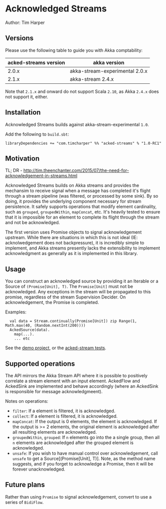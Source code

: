 # Acknowledged Streams

Author: Tim Harper


## Versions

Please use the following table to guide you with Akka comptability:

| acked-streams version | akka version                   |
| --------------------- | ------------------------------ |
| 2.0.x                 | akka-stream-experimental 2.0.x |
| 2.1.x                 | akka-stream 2.4.x              |

Note that `2.1.x` and onward do not support Scala `2.10`, as Akka `2.4.x` does
not support it, either.

## Installation

Acknowledged Streams builds against akka-stream-experimental `1.0`.

Add the following to `build.sbt`:

    libraryDependencies += "com.timcharper" %% "acked-streams" % "1.0-RC1"

## Motivation

TL; DR - http://tim.theenchanter.com/2015/07/the-need-for-acknowledgement-in-streams.html

Acknowledged Streams builds on Akka streams and provides the mechansim to receive signal when a message has completed it's flight through a stream pipeline (was filtered, or processed by some sink). By so doing, it provides the underlying component necessary for stream persistence. It safely supports operations that modify element cardinality, such as `grouped`, `groupedWithin`, `mapConcat`, etc. It's heavily tested to ensure that it is impossible for an element to complete its flight through the stream and not be acknowledged.

The first version uses Promise objects to signal acknowledgement upstream. While there are situations in which this is not ideal (IE: acknolwedgement does not backpressure), it is incredibly simple to implement, and Akka streams presently lacks the extensibility to implement acknowledgment as generally as it is implemented in this library.

## Usage

You can construct an acknowledged source by providing it an Iterable or a Source of `(Promise[Unit], T)`. The `Promise[Unit]` must not be acknowledged. Any exceptions in the stream will be propagated to this promise, regardless of the stream Supervision Decider. On acknowledgement, the Promise is completed.

Examples:

      val data = Stream.continually(Promise[Unit]) zip Range(1, Math.max(40, (Random.nextInt(200))))
      AckedSource(data).
        map(...).
        ... etc

See the [demo project](https://github.com/timcharper/acked-stream-demo), or the [acked-stream tests](https://github.com/timcharper/acked-stream/tree/master/src/test/scala/com/timcharper/acked).

## Supported operations

The API mirrors the Akka Stream API where it is possible to positively correlate a stream element with an input element. AckedFlow and AckedSink are implemented and behave accordingly (where an AckedSink is responsible for message acknowledgmeent).

Notes on operations:

- `filter`: If a element is filtered, it is acknowledged.
- `collect`: If a element is filtered, it is acknowledged.
- `mapConcat`: If the output is 0 elements, the element is acknowledged. If the output is >= 2 elements, the original element is acknowledged after all resulting elements are acknowledged.
- `groupedWithin`, `grouped`: If `n` elements go into the a single group, then all `n` elements are acknowledged after the grouped element is acknowledged.
- `unsafe`: If you wish to have manual control over acknowledgement, call `unsafe` to get a Source[(Promise[Unit], T)]. Note, as the method name suggests, and if you forget to acknowledge a Promise, then it will be forever unacknowledged.

## Future plans

Rather than using `Promise` to signal acknowledgement, convert to use a series of `BidiFlow`.



